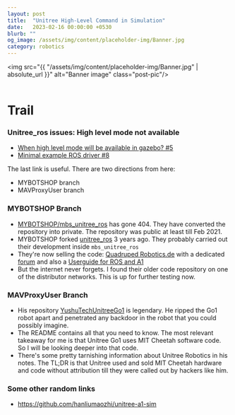 ```yaml
---
layout: post
title:  "Unitree High-Level Command in Simulation"
date:   2023-02-16 00:00:00 +0530
blurb: ""
og_image: /assets/img/content/placeholder-img/Banner.jpg
category: robotics
---
```


<img src="{{ "/assets/img/content/placeholder-img/Banner.jpg" | absolute_url }}" alt="Banner image" class="post-pic"/>
<br />
<br />

# Trail

### Unitree_ros issues: High level mode not available
- [When high level mode will be available in gazebo? #5](https://github.com/unitreerobotics/unitree_ros/issues/5)
- [Minimal example ROS driver #8](https://github.com/unitreerobotics/unitree_ros/issues/8)

The last link is useful. There are two directions from here:

- MYBOTSHOP branch
- MAVProxyUser branch


### MYBOTSHOP Branch
- [MYBOTSHOP/mbs_unitree_ros](https://github.com/MYBOTSHOP/mbs_unitree_ros) has gone 404. They have converted the repository into private. The repository was public at least till Feb 2021.
- MYBOTSHOP forked [unitree_ros](https://github.com/MYBOTSHOP/unitree_ros) 3 years ago. They probably carried out their development inside `mbs_unitree_ros`
- They're now selling the code: [Quadruped Robotics.de](https://www.quadruped.de/QUADRUPED-Go1) with a dedicated [forum](https://forum.mybotshop.de/t/unitree-a1-move-base-navigation-parameters/271) and also a [Userguide for ROS and A1](https://www.mybotshop.de/Datasheet/QUADRUPED_A1_Guide.pdf)
- But the internet never forgets. I found their older code repository on one of the distributor networks. This is up for further testing now.

### MAVProxyUser Branch
- His repository [YushuTechUnitreeGo1](https://github.com/MAVProxyUser/YushuTechUnitreeGo1) is legendary. He ripped the Go1 robot apart and penetrated any backdoor in the robot that you could possibly imagine.
- The README contains all that you need to know. The most relevant takeaway for me is that Unitree Go1 uses MIT Cheetah software code. So I will be looking deeper into that code.
- There's some pretty tarnishing information about Unitree Robotics in his notes. The TL;DR is that Unitree used and sold MIT Cheetah hardware and code without attribution till they were called out by hackers like him.


### Some other random links
- https://github.com/hanliumaozhi/unitree-a1-sim
